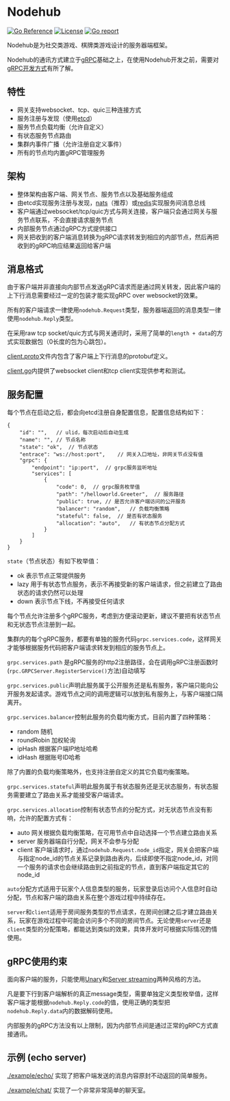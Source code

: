 # Nodehub

[![Go Reference](https://pkg.go.dev/badge/github.com/joyparty/nodehub.svg)](https://pkg.go.dev/github.com/joyparty/nodehub)
[![License](https://img.shields.io/github/license/joyparty/nodehub)](./LICENSE)
[![Go report](https://goreportcard.com/badge/github.com/joyparty/nodehub)](https://goreportcard.com/report/github.com/joyparty/nodehub)

Nodehub是为社交类游戏、棋牌类游戏设计的服务器端框架。

Nodehub的通讯方式建立于[gRPC](https://grpc.io/)基础之上，在使用Nodehub开发之前，需要对[gRPC开发方式](https://grpc.io/docs/languages/go/)有所了解。

## 特性

- 网关支持websocket、tcp、quic三种连接方式
- 服务注册与发现（使用[etcd](https://etcd.io/)）
- 服务节点负载均衡（允许自定义）
- 有状态服务节点路由
- 集群内事件广播（允许注册自定义事件）
- 所有的节点均内置gRPC管理服务

## 架构

- 整体架构由客户端、网关节点、服务节点以及基础服务组成
- 由etcd实现服务注册与发现，[nats](https://nats.io/)（推荐）或[redis](https://redis.io/)实现服务间消息总线
- 客户端通过websocket/tcp/quic方式与网关连接，客户端只会通过网关与服务节点联系，不会直接请求服务节点
- 内部服务节点通过gRPC方式提供接口
- 网关把收到的客户端消息转换为gRPC请求转发到相应的内部节点，然后再把收到的gRPC响应结果返回给客户端

## 消息格式

由于客户端并非直接向内部节点发送gRPC请求而是通过网关转发，因此客户端的上下行消息需要经过一定的包装才能实现gRPC over websocket的效果。

所有的客户端请求一律使用`nodehub.Request`类型，服务器端返回的消息类型一律使用`nodehub.Reply`类型。

在采用raw tcp socket/quic方式与网关通讯时，采用了简单的`length + data`的方式实现数据包（0长度的包为心跳包）。

[client.proto](./api/protobuf/nodehub/client.proto)文件内包含了客户端上下行消息的protobuf定义。

[client.go](./component/gateway/client.go)内提供了websocket client和tcp client实现供参考和测试。

## 服务配置

每个节点在启动之后，都会向etcd注册自身配置信息，配置信息结构如下：

```json5
{
	"id": "",	// ulid，每次启动后自动生成
	"name": "",	// 节点名称
	"state": "ok",	// 节点状态
	"entrace": "ws://host:port",	// 网关入口地址，非网关节点没有值
	"grpc": {
		"endpoint": "ip:port",	// grpc服务监听地址
		"services": [
			{
				"code": 0,	// grpc服务枚举值
				"path": "/helloworld.Greeter",	// 服务路径
				"public": true,	// 是否允许客户端访问的公开服务
				"balancer": "random",	// 负载均衡策略
				"stateful": false,	// 是否有状态服务
				"allocation": "auto",	// 有状态节点分配方式
			}
		]
	}
}
```

`state`（节点状态）有如下枚举值：

- ok 表示节点正常提供服务
- lazy 用于有状态节点服务，表示不再接受新的客户端请求，但之前建立了路由状态的请求仍然可以处理
- down 表示节点下线，不再接受任何请求

每个节点允许注册多个gRPC服务，考虑到方便滚动更新，建议不要把有状态节点和无状态节点注册到一起。

集群内的每个gRPC服务，都要有单独的服务代码`grpc.services.code`，这样网关才能够根据服务代码把客户端请求转发到相应的服务节点上。

`grpc.services.path` 是gRPC服务的http2注册路径，会在调用gRPC注册函数时(`rpc.GRPCServer.RegisterService()`方法)自动填写

`grpc.services.public`声明此服务属于公开服务还是私有服务，客户端只能向公开服务发起请求。游戏节点之间的调用逻辑可以放到私有服务上，与客户端接口隔离开。

`grpc.services.balancer`控制此服务的负载均衡方式，目前内置了四种策略：

- random 随机
- roundRobin 加权轮询
- ipHash 根据客户端IP地址哈希
- idHash 根据账号ID哈希

除了内置的负载均衡策略外，也支持注册自定义的其它负载均衡策略。

`grpc.services.stateful`声明此服务属于有状态服务还是无状态服务，有状态服务需要建立了路由关系才能接受客户端请求。

`grpc.services.allocation`控制有状态节点的分配方式，对无状态节点没有影响，允许的配置方式有：

- auto 网关根据负载均衡策略，在可用节点中自动选择一个节点建立路由关系
- server 服务器端自行分配，网关不会参与分配
- client 客户端请求时，通过`nodehub.Request.node_id`指定，网关会把客户端与指定node_id的节点关系记录到路由表内，后续即使不指定node_id，对同一个服务的请求也会继续路由到之前指定的节点，直到客户端指定其它的node_id

`auto`分配方式适用于玩家个人信息类型的服务，玩家登录后访问个人信息时自动分配，节点和客户端的路由关系在整个游戏过程中持续存在。

`server`和`client`适用于房间服务类型的节点请求，在房间创建之后才建立路由关系，玩家在游戏过程中可能会访问多个不同的房间节点。无论使用`server`还是`client`类型的分配策略，都能达到类似的效果，具体开发时可根据实际情况酌情使用。

## gRPC使用约束

面向客户端的服务，只能使用[Unary](https://grpc.io/docs/what-is-grpc/core-concepts/#unary-rpc)和[Server streaming](https://grpc.io/docs/what-is-grpc/core-concepts/#server-streaming-rpc)两种风格的方法。

凡是要下行到客户端解析的真正message类型，需要单独定义类型枚举值，这样客户端才能根据`nodehub.Reply.code`的值，使用正确的类型把`nodehub.Reply.data`内的数据解码使用。

内部服务的gRPC方法没有以上限制，因为内部节点间是通过正常的gRPC方式直接通讯。

## 示例 (echo server)

[./example/echo/](./example/echo/) 实现了把客户端发送的消息内容原封不动返回的简单服务。

[./example/chat/](./example/chat/) 实现了一个非常非常简单的聊天室。
